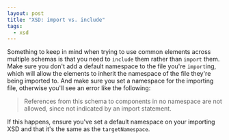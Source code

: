 ```yaml
---
layout: post
title: "XSD: import vs. include"
tags:
  - xsd
---
```

Something to keep in mind when trying to use common elements across multiple schemas is that you need to `include` them rather than `import` them. Make sure you don't add a default namespace to the file you're `import`ing, which will allow the elements to inherit the namespace of the file they're being imported to. And make sure you set a namespace for the importing file, otherwise you'll see an error like the following:

> References from this schema to components in no namespace are not allowed,
> since not indicated by an import statement.

If this happens, ensure you've set a default namespace on your importing XSD and that it's the same as the `targetNamespace`.
